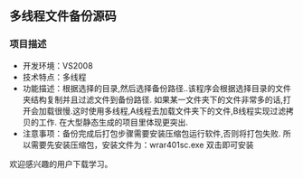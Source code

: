 ## 多线程文件备份源码
### 项目描述
* 开发环境：VS2008
* 技术特点：多线程
* 功能描述：根据选择的目录,然后选择备份路径..该程序会根据选择目录的文件夹结构复制并且过滤文件到备份路径.
如果某一文件夹下的文件非常多的话,打开会加载很慢.这时使用多线程,A线程去加载文件夹下的文件,B线程实现过滤拷贝的工作.
在大型静态生成的项目里体现更突出. 
* 注意事项：备份完成后打包步骤需要安装压缩包运行软件,否则将打包失败.
所以需要先安装压缩包，安装文件为：wrar401sc.exe 双击即可安装

欢迎感兴趣的用户下载学习。